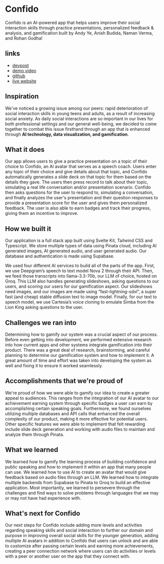 # Confido
Confido is an AI-powered app that helps users improve their social interaction skills through practice presentations, personalized feedback & analysis, and gamification built by Andy Ye, Anish Budida, Naman Verma, and Rohan Godha!

## links
- [devpost](https://devpost.com/software/confido)
- [demo video](https://youtu.be/IqrxcwaZTj8)
- [github](https://github.com/anishthebud/confido)
- [live website](https://confido.study)

## Inspiration

We've noticed a growing issue among our peers: rapid deterioration of social interaction skills in young teens and adults, as a result of increasing social anxiety.  As daily social interactions are so important in our lives for both professional settings and our general well-being, we decided to come together to combat this issue firsthand through an app that is enhanced through **AI technology, data visualization, and gamification**. 

## What it does
Our app allows users to give a practice presentation on a topic of their choice to Confido, an AI avatar that serves as a speech coach. Users enter any topic of their choice and give details about that topic, and Confido automatically generates a slide deck on that topic for them based on the details they gave. The users then press record to talk about their topic, simulating a real life conversation and/or presentation scenario. Confido then asks questions for the user to respond to, simulating a conversation, and finally analyzes the user's presentation and their question responses to provide a presentation score for the user and gives them personalized feedback. The user is also able to earn badges and track their progress, giving them an incentive to improve.

## How we built it

Our application is a full stack app built using Svelte Kit, Tailwind CSS and Typescript. We store multiple types of data using Pinata cloud, including AI generated images, AI generated audio, and user generated audio. Our database and authentication is made using Supabase. 

We used four different AI services to build all of the parts of the app. First, we use Deepgram’s speech to text model Nova 2 through their API. Then, we feed those transcripts into llama-3.3-70b, our LLM of choice, hosted on Groq. This LLM also handles generating slideshows, asking questions to our users, and scoring our users for our gamification aspect. Our slideshows need images, and our images are made using “fast-lightning-sdxl”, a super fast (and cheap) stable diffusion text to image model. Finally, for our text to speech model, we use Cartesia’s voice cloning to emulate Simba from the Lion King asking questions to the user. 

## Challenges we ran into

Determining how to gamify our system was a crucial aspect of our process. Before even getting into development, we performed extensive research into how current apps and other systems integrate gamification into their product. There was a great deal of research, brainstorming, and careful planning to determine our gamification system and how to implement it. A great amount of time and effort was taken into developing the system as well and fixing it to ensure it worked seamlessly. 

## Accomplishments that we're proud of

We're proud of how we were able to gamify our idea to create a greater appeal to audiences. This ranges from the integration of our AI avatar to our achievement earning system through specific badges a user can earn by accomplishing certain speaking goals. Furthermore, we found ourselves utilizing multiple databases and API calls that enhanced the overall complexity of our product, making it more effective for potential users. Other specific features we were able to implement that felt rewarding include slide deck generation and working with audio files to maintain and analyze them through Pinata. 

## What we learned

We learned how to gamify the learning process of building confidence and public speaking and how to implement it within an app that many people can use. We learned how to use AI to create an avatar that would give feedback based on audio files through an LLM. We learned how to integrate multiple backends from Supabase to Pinata to Groq to build an effective application. Most importantly, we learned to persevere through the challenges and find ways to solve problems through languages that we may or may not have had experience with.

## What's next for Confido

Our next steps for Confido include adding more levels and activities regarding speaking skills and social interaction to further our domain and purpose in improving overall social skills for the younger generation, adding multiple AI avatars in addition to Confido that users can unlock and are able to customize after passing certain levels and earning more achievements, creating a peer connection network where users can do activities or levels with a peer or another user on the app that they connect with. 

